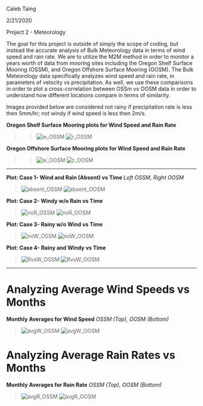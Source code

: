 Caleb Taing

2/21/2020

Project 2 - Meteorology

The goal for this project is outside of simply the scope of coding, but instead the accurate analysis of Bulk Meteorology data in terms of wind speed and rain rate. We are to utilize the M2M method in order to monitor a years worth of data from mooring sites including the Oregon Shelf Surface Mooring (OSSM), and Oregon Offshore Surface Mooring (OOSM). The Bulk Meteorology data specifically analyzes wind speed and rain rate, in parameters of velocity vs precipitation. As well, we use these comparisons in order to plot a cross-correlation between OSSm vs OOSM data in order to understand how different locations compare in terms of similarity. 

Images provided below are considered not rainy if precipitation rate is less then 5mm/hr; not windy if wind speed is less then 2m/s.

**Oregon Shelf Surface Mooring plots for Wind Speed and Rain Rate**
>> ![w_OSSM](https://github.com/calebkt/Project-2-Meteorology/blob/master/P2_Pictures/w_OSSM.PNG)
> ![r_OSSM](https://github.com/calebkt/Project-2-Meteorology/blob/master/P2_Pictures/r_OSSM.PNG)

**Oregon Offshore Surface Mooring plots for Wind Speed and Rain Rate**
>> ![w_OOSM](https://github.com/calebkt/Project-2-Meteorology/blob/master/P2_Pictures/w_OOSM.PNG)
> ![r_OOSM](https://github.com/calebkt/Project-2-Meteorology/blob/master/P2_Pictures/r_OOSM.PNG)

___________________________________________________________________________________________________________

**Plot: Case 1- Wind and Rain (Absent) vs Time** *Left OSSM, Right OOSM*
> ![absent_OSSM](https://github.com/calebkt/Project-2-Meteorology/blob/master/P2_Pictures/absent_OSSM.PNG)
> ![absent_OOSM](https://github.com/calebkt/Project-2-Meteorology/blob/master/P2_Pictures/absent_OOSM.PNG)

**Plot: Case 2- Windy w/o Rain vs Time**
> ![noR_OSSM](https://github.com/calebkt/Project-2-Meteorology/blob/master/P2_Pictures/noR_OSSM.PNG)
> ![noR_OOSM](https://github.com/calebkt/Project-2-Meteorology/blob/master/P2_Pictures/noR_OOSM.PNG)

**Plot: Case 3- Rainy w/o Wind vs Time**
> ![noW_OSSM](https://github.com/calebkt/Project-2-Meteorology/blob/master/P2_Pictures/noW_OSSM.PNG)
> ![noW_OOSM](https://github.com/calebkt/Project-2-Meteorology/blob/master/P2_Pictures/noW_OOSM.PNG)

**Plot: Case 4- Rainy and Windy vs Time**
> ![RvsW_OSSM](https://github.com/calebkt/Project-2-Meteorology/blob/master/P2_Pictures/RvsW_OSSM.PNG)
> ![RvsW_OOSM](https://github.com/calebkt/Project-2-Meteorology/blob/master/P2_Pictures/RvsW_OOSM.PNG)
____________________________________________________________________________________________________________
# Analyzing Average Wind Speeds vs Months
**Monthly Averages for Wind Speed** *OSSM (Top), OOSM (Bottom)*
> ![avgW_OSSM](https://github.com/calebkt/Project-2-Meteorology/blob/master/P2_Pictures/avgW_OSSM.PNG)
> ![avgW_OOSM](https://github.com/calebkt/Project-2-Meteorology/blob/master/P2_Pictures/avgW_OOSM.PNG)


# Analyzing Average Rain Rates vs Months
**Monthly Averages for Rain Rate** *OSSM (Top), OOSM (Bottom)*
> ![avgR_OSSM](https://github.com/calebkt/Project-2-Meteorology/blob/master/P2_Pictures/avgR_OSSM.PNG)
> ![avgR_OOSM](https://github.com/calebkt/Project-2-Meteorology/blob/master/P2_Pictures/avgR_OOSM.PNG)


